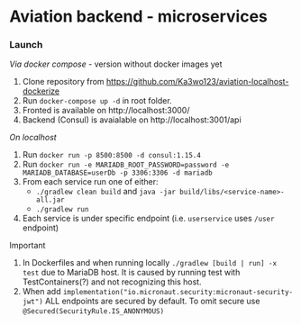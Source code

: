 # Aviation backend - microservices

### Launch
*Via docker compose* - version without docker images yet

1. Clone repository from https://github.com/Ka3wo123/aviation-localhost-dockerize
2. Run `docker-compose up -d` in root folder.
3. Fronted is available on http://localhost:3000/
4. Backend (Consul) is avaialable on http://localhost:3001/api

*On localhost*

1. Run `docker run -p 8500:8500 -d consul:1.15.4`
2. Run `docker run -e MARIADB_ROOT_PASSWORD=password -e MARIADB_DATABASE=userDb -p 3306:3306 -d mariadb`
4. From each service run one of either:
    * `./gradlew clean build` and `java -jar build/libs/<service-name>-all.jar`
    * `./gradlew run`
5. Each service is under specific endpoint (i.e. `userservice` uses `/user` endpoint)

> [!IMPORTANT]
> 1. In Dockerfiles and when running locally `./gradlew [build | run] -x test` due to MariaDB host. It is caused by running test with TestContainers(?) and not recognizing this host.
> 2. When add `implementation("io.micronaut.security:micronaut-security-jwt")` ALL endpoints are secured by default. To omit secure use `@Secured(SecurityRule.IS_ANONYMOUS)`
